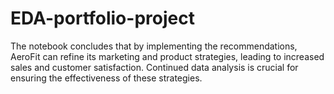 # EDA-portfolio-project
 The notebook concludes that by implementing the recommendations, AeroFit can refine its marketing and product strategies, leading to increased sales and customer satisfaction. Continued data analysis is crucial for ensuring the effectiveness of these strategies.
